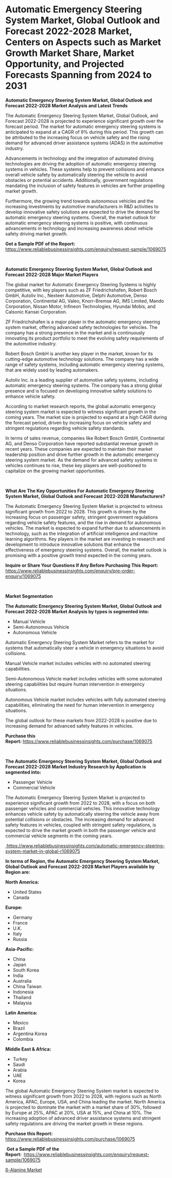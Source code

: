 <p><h1>Automatic Emergency Steering System Market, Global Outlook and Forecast 2022-2028 Market, Centers on Aspects such as Market Growth Market Share, Market Opportunity, and Projected Forecasts Spanning from 2024 to 2031</h1></p><p><strong>Automatic Emergency Steering System Market, Global Outlook and Forecast 2022-2028 Market Analysis and Latest Trends</strong></p>
<p><p>The Automatic Emergency Steering System Market, Global Outlook, and Forecast 2022-2028 is projected to experience significant growth over the forecast period. The market for automatic emergency steering systems is anticipated to expand at a CAGR of 9% during this period. This growth can be attributed to the increasing focus on vehicle safety and the rising demand for advanced driver assistance systems (ADAS) in the automotive industry.</p><p>Advancements in technology and the integration of automated driving technologies are driving the adoption of automatic emergency steering systems in vehicles. These systems help to prevent collisions and enhance overall vehicle safety by automatically steering the vehicle to avoid obstacles or potential accidents. Additionally, government regulations mandating the inclusion of safety features in vehicles are further propelling market growth.</p><p>Furthermore, the growing trend towards autonomous vehicles and the increasing investments by automotive manufacturers in R&D activities to develop innovative safety solutions are expected to drive the demand for automatic emergency steering systems. Overall, the market outlook for automatic emergency steering systems is positive, with continuous advancements in technology and increasing awareness about vehicle safety driving market growth.</p></p>
<p><strong>Get a Sample PDF of the Report:&nbsp;</strong> <a href="https://www.reliablebusinessinsights.com/enquiry/request-sample/1069075">https://www.reliablebusinessinsights.com/enquiry/request-sample/1069075</a></p>
<p>&nbsp;</p>
<p><strong>Automatic Emergency Steering System Market, Global Outlook and Forecast 2022-2028 Major Market Players</strong></p>
<p><p>The global market for Automatic Emergency Steering Systems is highly competitive, with key players such as ZF Friedrichshafen, Robert Bosch GmbH, Autoliv Inc., Nexteer Automotive, Delphi Automotive, Denso Corporation, Continental AG, Valeo, Knorr-Bremse AG, IMS Limited, Mando Corporation, Nissan Motor, Infineon Technologies, Hyundai Mobis, and Calsonic Kansei Corporation.</p><p>ZF Friedrichshafen is a major player in the automatic emergency steering system market, offering advanced safety technologies for vehicles. The company has a strong presence in the market and is continuously innovating its product portfolio to meet the evolving safety requirements of the automotive industry.</p><p>Robert Bosch GmbH is another key player in the market, known for its cutting-edge automotive technology solutions. The company has a wide range of safety systems, including automatic emergency steering systems, that are widely used by leading automakers.</p><p>Autoliv Inc. is a leading supplier of automotive safety systems, including automatic emergency steering systems. The company has a strong global presence and is focused on developing innovative safety solutions to enhance vehicle safety.</p><p>According to market research reports, the global automatic emergency steering system market is expected to witness significant growth in the coming years. The market size is projected to expand at a high CAGR during the forecast period, driven by increasing focus on vehicle safety and stringent regulations regarding vehicle safety standards.</p><p>In terms of sales revenue, companies like Robert Bosch GmbH, Continental AG, and Denso Corporation have reported substantial revenue growth in recent years. These companies are expected to maintain their market leadership position and drive further growth in the automatic emergency steering system market. As the demand for advanced safety systems in vehicles continues to rise, these key players are well-positioned to capitalize on the growing market opportunities.</p></p>
<p>&nbsp;</p>
<p><strong>What Are The Key Opportunities For Automatic Emergency Steering System Market, Global Outlook and Forecast 2022-2028 Manufacturers?</strong></p>
<p><p>The Automatic Emergency Steering System Market is projected to witness significant growth from 2022 to 2028. This growth is driven by the increasing focus on passenger safety, stringent government regulations regarding vehicle safety features, and the rise in demand for autonomous vehicles. The market is expected to expand further due to advancements in technology, such as the integration of artificial intelligence and machine learning algorithms. Key players in the market are investing in research and development to introduce innovative solutions that enhance the effectiveness of emergency steering systems. Overall, the market outlook is promising with a positive growth trend expected in the coming years.</p></p>
<p><strong>Inquire or Share Your Questions If Any Before Purchasing This Report:</strong> <a href="https://www.reliablebusinessinsights.com/enquiry/pre-order-enquiry/1069075">https://www.reliablebusinessinsights.com/enquiry/pre-order-enquiry/1069075</a></p>
<p>&nbsp;</p>
<p><strong>Market Segmentation</strong></p>
<p><strong>The Automatic Emergency Steering System Market, Global Outlook and Forecast 2022-2028 Market Analysis by types is segmented into:</strong></p>
<p><ul><li>Manual Vehicle</li><li>Semi-Autonomous Vehicle</li><li>Autonomous Vehicle</li></ul></p>
<p><p>Automatic Emergency Steering System Market refers to the market for systems that automatically steer a vehicle in emergency situations to avoid collisions. </p><p>Manual Vehicle market includes vehicles with no automated steering capabilities. </p><p>Semi-Autonomous Vehicle market includes vehicles with some automated steering capabilities but require human intervention in emergency situations. </p><p>Autonomous Vehicle market includes vehicles with fully automated steering capabilities, eliminating the need for human intervention in emergency situations. </p><p>The global outlook for these markets from 2022-2028 is positive due to increasing demand for advanced safety features in vehicles.</p></p>
<p><strong>Purchase this Report:&nbsp;</strong><a href="https://www.reliablebusinessinsights.com/purchase/1069075">https://www.reliablebusinessinsights.com/purchase/1069075</a></p>
<p>&nbsp;</p>
<p><strong>The Automatic Emergency Steering System Market, Global Outlook and Forecast 2022-2028 Market Industry Research by Application is segmented into:</strong></p>
<p><ul><li>Passenger Vehicle</li><li>Commercial Vehicle</li></ul></p>
<p><p>The Automatic Emergency Steering System Market is projected to experience significant growth from 2022 to 2028, with a focus on both passenger vehicles and commercial vehicles. This innovative technology enhances vehicle safety by automatically steering the vehicle away from potential collisions or obstacles. The increasing demand for advanced safety features in vehicles, coupled with stringent safety regulations, is expected to drive the market growth in both the passenger vehicle and commercial vehicle segments in the coming years.</p></p>
<p><a href="https://www.reliablebusinessinsights.com/automatic-emergency-steering-system-market-in-global-r1069075">&nbsp;https://www.reliablebusinessinsights.com/automatic-emergency-steering-system-market-in-global-r1069075</a></p>
<p><strong>In terms of Region, the Automatic Emergency Steering System Market, Global Outlook and Forecast 2022-2028 Market Players available by Region are:</strong></p>
<p>
    <p> <strong> North America: </strong>
        <ul>
            <li>United States</li>
            <li>Canada</li>
        </ul>
        </p> 
    <p> <strong> Europe: </strong>
        <ul>
            <li>Germany</li>
            <li>France</li>
            <li>U.K.</li>
            <li>Italy</li>
            <li>Russia</li>
        </ul>
        </p> 
    <p> <strong> Asia-Pacific: </strong>
        <ul>
            <li>China</li>
            <li>Japan</li>
            <li>South Korea</li>
            <li>India</li>
            <li>Australia</li>
            <li>China Taiwan</li>
            <li>Indonesia</li>
            <li>Thailand</li>
            <li>Malaysia</li>
        </ul>
        </p> 
    <p> <strong> Latin America: </strong>
        <ul>
            <li>Mexico</li>
            <li>Brazil</li>
            <li>Argentina Korea</li>
            <li>Colombia</li>
        </ul>
        </p> 
    <p> <strong> Middle East & Africa: </strong>
        <ul>
            <li>Turkey</li>
            <li>Saudi</li>
            <li>Arabia</li>
            <li>UAE</li>
            <li>Korea</li>
        </ul>
    </p>
    </p>
<p><p>The global Automatic Emergency Steering System market is expected to witness significant growth from 2022 to 2028, with regions such as North America, APAC, Europe, USA, and China leading the market. North America is projected to dominate the market with a market share of 30%, followed by Europe at 25%, APAC at 20%, USA at 15%, and China at 10%. The increasing adoption of advanced driver assistance systems and stringent safety regulations are driving the market growth in these regions.</p></p>
<p><strong>Purchase this Report: </strong><a href="https://www.reliablebusinessinsights.com/purchase/1069075">https://www.reliablebusinessinsights.com/purchase/1069075</a></p>
<p>&nbsp;<strong>Get a Sample PDF of the Report:&nbsp;&nbsp;</strong><a href="https://www.reliablebusinessinsights.com/enquiry/request-sample/1069075">https://www.reliablebusinessinsights.com/enquiry/request-sample/1069075</a></p>
<p><strong></strong></p>
<p><p><a href="https://github.com/jakobeblake56/Market-Research-Report-List-1/blob/main/b-alanine-market.md">β-Alanine Market</a></p></p>